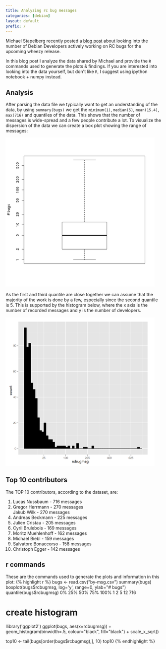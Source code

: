 ```yaml
---
title: Analyzing rc bug messages
categories: [debian]
layout: default
prefix: /
---
```



Michael Stapelberg recently posted a
[blog post](http://people.debian.org/~stapelberg//2013/03/31/analyzing-rc-bug-messages.html)
about looking into the number of Debian Developers actively working on RC
bugs for the upcoming wheezy release.

In this blog post I analyze the data shared by Michael and provide the `R`
commands used to generate the plots & findings. If you are interested into
looking into the data yourself, but don't like `R`, I suggest using ipython
notebook + numpy instead.

## Analysis

After parsing the data file we typically want to get an understanding of the
data, by using `summary(bugs)` we get the `minimum(1)`, `median(5)`,
`mean(15.4)`, `max(716)` and quantiles of the data. This shows that the
number of messages is wide-spread and a few people contribute a lot. To
visualize the dispersion of the data we can create a box plot showing  the range of messages:

![boxplot](/blog/assets/img/debian-boxplot.png)

As the first and third quantile are close together we can assume that the
majority of the work is done by a few, especially since the second quantile
is 5. This is supported by the histogram below, where the x axis is the number of recorded messages and y is the
number of developers.

![histogram](/blog/assets/img/debian-histogram.png)

## Top 10 contributors

The TOP 10 contributors, according to the dataset, are:
<ol>
<li>Lucas Nussbaum - 716 messages</li>
<li>Gregor Herrmann - 270 messages</li>
<li value="2" style='list-style-type: none'>Jakub Wilk - 270 messages</li>
<li value="4">Andreas Beckmann - 225 messages</li>
<li>Julien Cristau - 205 messages </li>
<li>Cyril Brulebois - 169 messages </li>
<li>Moritz Muehlenhoff - 162 messages</li>
<li>Michael Biebl - 159 messages</li>
<li>Salvatore Bonaccorso - 158 messages</li>
<li>Christoph Egger - 142 messages</li>
</ol>

## r commands

These are the commands used to generate the plots and information in this plot:
{% highlight r %}
bugs <- read.csv("by-msg.csv")
summary(bugs)
boxplot(bugs$rcbugmsg, log='y', range=0, ylab="# bugs")
quantile(bugs$rcbugmsg)
0%  25%  50%  75% 100%
1    2    5   12  716

# create histogram
llibrary('ggplot2')
ggplot(bugs, aes(x=rcbugmsg)) + geom_histogram(binwidth=.5, colour="black", fill="black") + scale_x_sqrt()

top10 <- tail(bugs[order(bugs$rcbugmsg),], 10)
top10
{% endhighlight %}
